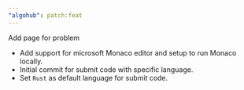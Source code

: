 ```yaml
---
"algohub": patch:feat
---
```


Add page for problem

- Add support for microsoft Monaco editor and setup to run Monaco locally.
- Initial commit for submit code with specific language.
- Set `Rust` as default language for submit code.
